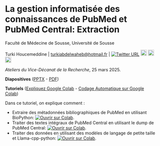 # La gestion informatisée des connaissances de PubMed et PubMed Central: Extraction
Faculté de Médecine de Sousse, Université de Sousse

Turki Houcemeddine | turkiabdelwaheb@hotmail.fr | [![Twitter URL](https://img.shields.io/twitter/url/https/twitter.com/csisc1994.svg?style=social&label=Follow%20%40csisc1994)](https://twitter.com/csisc1994) [<img src="https://media.licdn.com/dms/image/v2/C560BAQHaVYd13rRz3A/company-logo_200_200/company-logo_200_200/0/1638831590218/linkedin_logo?e=2147483647&v=beta&t=HMVBiFMV-HgYXlCGY6Xk6_d_atqf3B8NDd1lVbfCRlE" alt="LinkedIn" width="20"/>](https://www.linkedin.com/in/houcemeddine-turki-80305834/) [<img src="https://upload.wikimedia.org/wikipedia/commons/c/c7/Google_Scholar_logo.svg" alt="Google Scholar" width="20"/>](https://scholar.google.ca/citations?user=u25grGjf85sC&hl=fr) [<img src="https://upload.wikimedia.org/wikipedia/commons/1/1a/Google_Sites_2020_Logo.svg" alt="Google Sites" height="20"/>](https://sites.google.com/site/houcemeddineturki)

*Ateliers du Vice-Décanat de la Recherche*, 25 mars 2025.

**Diapositives** ([PPTX](https://raw.githubusercontent.com/csisc/KnowledgeExtraction/main/Diapositives.pptx) - [PDF](https://raw.githubusercontent.com/csisc/KnowledgeExtraction/main/Diapositives.pdf))

**Tutoriels** ([Expliquez Google Colab](https://www.youtube.com/watch?v=-U0X1UCMe9k) - [Codage Automatique sur Google Colab](https://www.youtube.com/watch?v=V7RXyqFUR98))

Dans ce tutoriel, on explique comment :
* Extraire des métadonnées bibliographiques de PubMed en utilisant BioPython: [![Ouvrir sur Colab](https://colab.research.google.com/assets/colab-badge.svg)](https://colab.research.google.com/github/csisc/KnowledgeExtraction/blob/main/Extracting_Metadata_from_PubMed.ipynb).
* Traiter des textes intégraux de PubMed Central en utilisant le dump de PubMed Central: [![Ouvrir sur Colab](https://colab.research.google.com/assets/colab-badge.svg)](https://colab.research.google.com/github/csisc/KnowledgeExtraction/blob/main/Processing_Articles_from_PubMed_Central.ipynb).
* Traiter des données en utilisant des modèles de langage de petite taille et Llama-cpp-python: [![Ouvrir sur Colab](https://colab.research.google.com/assets/colab-badge.svg)](https://colab.research.google.com/github/csisc/KnowledgeExtraction/blob/main/Analyzing_Data_with_SLM.ipynb).
